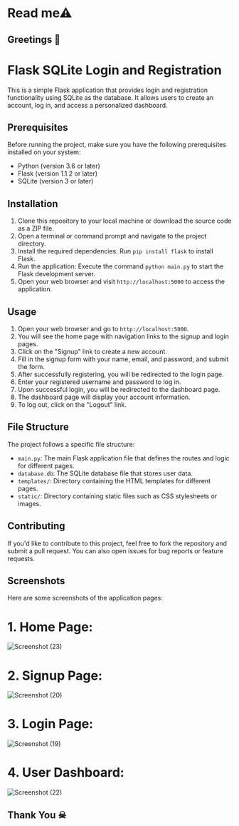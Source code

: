 # Read me⚠ 
## Greetings 💐

# Flask SQLite Login and Registration

This is a simple Flask application that provides login and registration functionality using SQLite as the database. It allows users to create an account, log in, and access a personalized dashboard.

## Prerequisites

Before running the project, make sure you have the following prerequisites installed on your system:

- Python (version 3.6 or later)
- Flask (version 1.1.2 or later)
- SQLite (version 3 or later)

## Installation

1. Clone this repository to your local machine or download the source code as a ZIP file.
2. Open a terminal or command prompt and navigate to the project directory.
3. Install the required dependencies: Run `pip install flask` to install Flask.
4. Run the application: Execute the command `python main.py` to start the Flask development server.
5. Open your web browser and visit `http://localhost:5000` to access the application.

## Usage

1. Open your web browser and go to `http://localhost:5000`.
2. You will see the home page with navigation links to the signup and login pages.
3. Click on the "Signup" link to create a new account.
4. Fill in the signup form with your name, email, and password, and submit the form.
5. After successfully registering, you will be redirected to the login page.
6. Enter your registered username and password to log in.
7. Upon successful login, you will be redirected to the dashboard page.
8. The dashboard page will display your account information.
9. To log out, click on the "Logout" link.

## File Structure

The project follows a specific file structure:

- `main.py`: The main Flask application file that defines the routes and logic for different pages.
- `database.db`: The SQLite database file that stores user data.
- `templates/`: Directory containing the HTML templates for different pages.
- `static/`: Directory containing static files such as CSS stylesheets or images.

## Contributing

If you'd like to contribute to this project, feel free to fork the repository and submit a pull request. You can also open issues for bug reports or feature requests.
## Screenshots

Here are some screenshots of the application pages:

# 1. Home Page:
![Screenshot (23)](https://github.com/jaisuriya97/Basic_Flask_App/assets/80122325/264b6045-ad5e-4dbb-b4ff-9dba5a89c583)


# 2. Signup Page:
   ![Screenshot (20)](https://github.com/jaisuriya97/Basic_Flask_App/assets/80122325/0f25fcd3-3b20-4124-9c93-e81151ad0ec6)


# 3. Login Page:
   ![Screenshot (19)](https://github.com/jaisuriya97/Basic_Flask_App/assets/80122325/1f8d5ff9-1e19-458b-9d7b-5a5b81838f4b)


# 4. User Dashboard:
   ![Screenshot (22)](https://github.com/jaisuriya97/Basic_Flask_App/assets/80122325/4cfc7442-fa2c-4cb8-b2b1-be269cffb603)


## Thank You ☠

